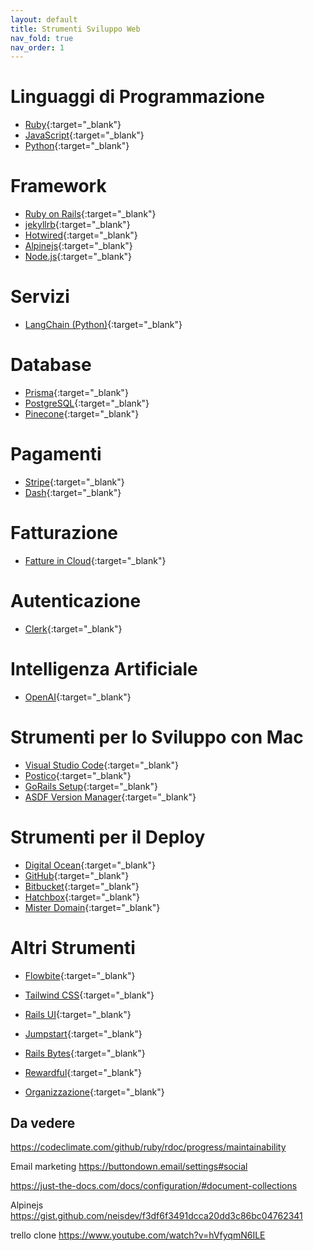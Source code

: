 ```yaml
---
layout: default
title: Strumenti Sviluppo Web
nav_fold: true 
nav_order: 1
---
```


# Linguaggi di Programmazione
- [Ruby](https://www.ruby-lang.org/it/){:target="_blank"}
- [JavaScript](https://developer.mozilla.org/en-US/docs/Web/JavaScript){:target="_blank"}
- [Python](https://www.python.org/){:target="_blank"}

# Framework
- [Ruby on Rails](https://rubyonrails.org/){:target="_blank"}
- [jekyllrb](https://jekyllrb.com/){:target="_blank"}
- [Hotwired](https://hotwired.dev/){:target="_blank"}
- [Alpinejs](https://alpinejs.dev/){:target="_blank"}
- [Node.js](https://nodejs.org/en){:target="_blank"}



# Servizi
- [LangChain (Python)](https://python.langchain.com/){:target="_blank"}

# Database
- [Prisma](https://www.prisma.io/){:target="_blank"}
- [PostgreSQL](https://www.postgresql.org/){:target="_blank"}
- [Pinecone](https://www.pinecone.io/){:target="_blank"}

# Pagamenti
- [Stripe](https://stripe.com/){:target="_blank"}
- [Dash](https://www.dash.org/){:target="_blank"}

# Fatturazione
- [Fatture in Cloud](https://www.fattureincloud.it/){:target="_blank"}

# Autenticazione
- [Clerk](https://clerk.com/){:target="_blank"}

# Intelligenza Artificiale
- [OpenAI](https://open.ai/){:target="_blank"}

# Strumenti per lo Sviluppo con Mac
- [Visual Studio Code](https://code.visualstudio.com/){:target="_blank"}
- [Postico](https://eggerapps.at/postico2/){:target="_blank"}
- [GoRails Setup](https://gorails.com/setup/macos/13-ventura){:target="_blank"}
- [ASDF Version Manager](https://asdf-vm.com/){:target="_blank"}

# Strumenti per il Deploy
- [Digital Ocean](https://www.digitalocean.com/){:target="_blank"}
- [GitHub](https://github.com/){:target="_blank"}
- [Bitbucket](https://bitbucket.org/){:target="_blank"}
- [Hatchbox](https://hatchbox.io/){:target="_blank"}
- [Mister Domain](https://misterdomain.eu/){:target="_blank"}

# Altri Strumenti
- [Flowbite](https://flowbite.com/){:target="_blank"}
- [Tailwind CSS](https://tailwindcss.com/){:target="_blank"}
- [Rails UI](https://railsui.com/){:target="_blank"}
- [Jumpstart](https://jumpstartrails.com/){:target="_blank"}
- [Rails Bytes](https://railsbytes.com/){:target="_blank"}
- [Rewardful](https://getrewardful.com/){:target="_blank"}


- [Organizzazione](https://www.notion.so/){:target="_blank"}



## Da vedere

https://codeclimate.com/github/ruby/rdoc/progress/maintainability

Email marketing
https://buttondown.email/settings#social

https://just-the-docs.com/docs/configuration/#document-collections


Alpinejs
https://gist.github.com/neisdev/f3df6f3491dcca20dd3c86bc04762341

trello clone
https://www.youtube.com/watch?v=hVfyqmN6ILE